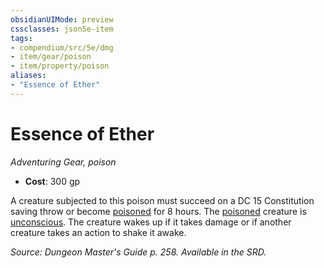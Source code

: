 ```yaml
---
obsidianUIMode: preview
cssclasses: json5e-item
tags:
- compendium/src/5e/dmg
- item/gear/poison
- item/property/poison
aliases: 
- "Essence of Ether"
---
```

# Essence of Ether
*Adventuring Gear, poison*  

- **Cost**: 300 gp

A creature subjected to this poison must succeed on a DC 15 Constitution saving throw or become [poisoned](conditions.md#poisoned) for 8 hours. The [poisoned](conditions.md#poisoned) creature is [unconscious](conditions.md#unconscious). The creature wakes up if it takes damage or if another creature takes an action to shake it awake.

*Source: Dungeon Master's Guide p. 258. Available in the SRD.*